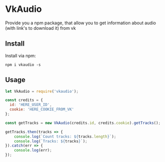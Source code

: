 # VkAudio
Provide you a npm package, that allow you to get information about audio (with link's to download it) from vk

## Install
Install via npm:
```
npm i vkaudio -s
```

## Usage
```javascript
let VkAudio = require('vkaudio');

const credits = {
  id: 'HERE_USER_ID',
  cookie: 'HERE_COOKIE_FROM_VK'
};

const getTracks = new VkAudio(credits.id, credits.cookie).getTracks();

getTracks.then(tracks => {
    console.log(`Count tracks: ${tracks.length}`);
    console.log(`Tracks: ${tracks}`);
}).catch(err => {
    console.log(err);
});
```